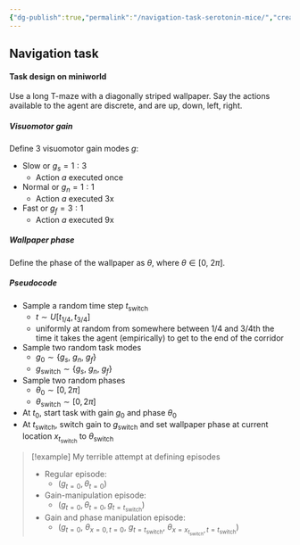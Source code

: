 ```yaml
---
{"dg-publish":true,"permalink":"/navigation-task-serotonin-mice/","created":"","updated":""}
---
```



## Navigation task

#### Task design on miniworld

Use a long T-maze with a diagonally striped wallpaper. Say the actions available to the agent are discrete, and are up, down, left, right.

##### Visuomotor gain

Define 3 visuomotor gain modes $g$:

- Slow or $g_s=1:3$
	- Action $a$ executed once
- Normal or $g_n=1:1$
	- Action $a$ executed 3x
- Fast or $g_f=3:1$
	- Action $a$ executed 9x

##### Wallpaper phase

Define the phase of the wallpaper as $\theta$, where $\theta\in[0,\ 2\pi]$.


##### Pseudocode

- Sample a random time step $t_\text{switch}$
	- $t\sim U[t_{1/4}, t_{3/4}]$
	- uniformly at random from somewhere between 1/4 and 3/4th the time it takes the agent (empirically) to get to the end of the corridor
- Sample two random task modes
	- $g_0\sim\{g_s,\ g_n,\ g_f\}$
	- $g_\text{switch}\sim\{g_s,\ g_n,\ g_f\}$
- Sample two random phases
	- $\theta_0\sim[0,2\pi]$
	- $\theta_\text{switch}\sim[0,2\pi]$
- At $t_0$, start task with gain $g_0$ and phase $\theta_0$ 
- At $t_\text{switch}$, switch gain to $g_\text{switch}$ and set wallpaper phase at current location $x_{t_\text{switch}}$ to $\theta_\text{switch}$

> [!example] My terrible attempt at defining episodes
> - Regular episode:
> 	- $\left(g_{t=0},\theta_{t=0}\right)$
> - Gain-manipulation episode:
> 	- $\left(g_{t=0},\theta_{t=0},g_{t=t_\text{switch}}\right)$
> - Gain and phase manipulation episode:
> 	- $\left(g_{t=0},\ \theta_{x=0,t=0},\ g_{t=t_\text{switch}},\ \theta_{x=x_{t_\text{switch}},t=t_\text{switch}}\right)$

